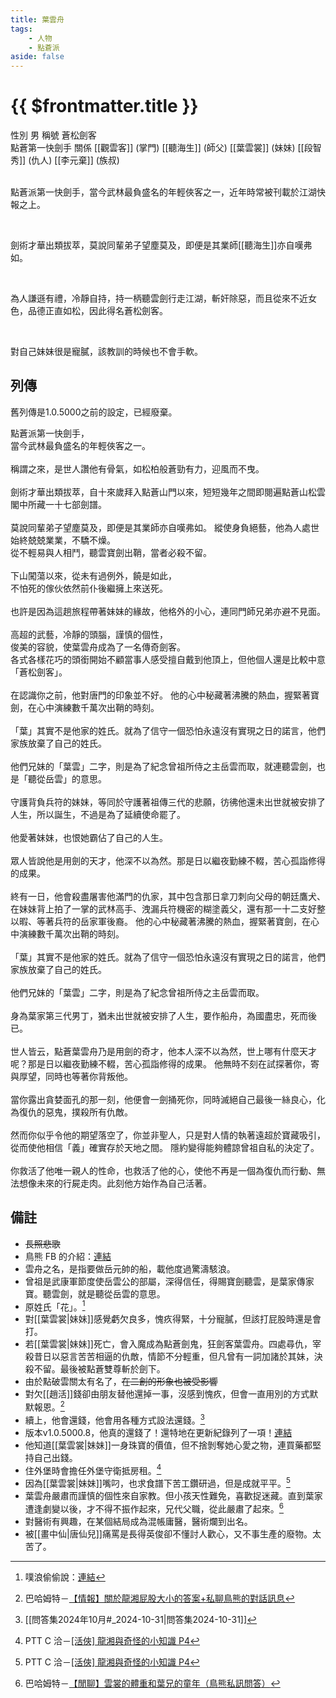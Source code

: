 ```yaml
---
title: 葉雲舟
tags:
    - 人物
    - 點蒼派
aside: false
---
```


# {{ $frontmatter.title }}

<ChTabs position="bottom">
	<ChTab title="葉雲舟">
		<Ch src='/images/characters/special3/normal.webp' position='right'/>
		<ChName nameZh='葉雲舟' nameEn='Ye Yun Zhou' position='right' />
		<ChTable>
			<ChTr>
				<ChTd isTitle=true>
					性別
				</ChTd>
				<ChTd>
					男
				</ChTd>
			</ChTr>
			<ChTr>
				<ChTd isTitle=true>
					稱號
				</ChTd>
				<ChTd>
					蒼松劍客<br>點蒼第一快劍手
				</ChTd>
			</ChTr>
			<ChTr>
				<ChTd isTitle=true position='center'>
					關係
				</ChTd>
			</ChTr>
			<ChTr>
				<ChTd position='center'>
					[[觀雲客]] (掌門)
				</ChTd>
			</ChTr>
			<ChTr>
				<ChTd position='center'>
					[[聽海生]] (師父)
				</ChTd>
			</ChTr>
			<ChTr>
				<ChTd position='center'>
					[[葉雲裳]] (妹妹)
				</ChTd>
			</ChTr>
			<ChTr>
				<ChTd position='center'>
					[[段智秀]] (仇人)
				</ChTd>
			</ChTr>
			<ChTr>
				<ChTd position='center'>
					[[李元棄]] (族叔)
				</ChTd>
			</ChTr>
		</ChTable>
	</ChTab>
</ChTabs>
<br><br>

點蒼派第一快劍手，當今武林最負盛名的年輕俠客之一，近年時常被刊載於江湖快報之上。

<br>

劍術才華出類拔萃，莫說同輩弟子望塵莫及，即便是其業師[[聽海生]]亦自嘆弗如。

<br>

為人謙遜有禮，冷靜自持，持一柄聽雲劍行走江湖，斬奸除惡，而且從來不近女色，品德正直如松，因此得名蒼松劍客。

<br>

對自己妹妹很是寵膩，該教訓的時候也不會手軟。
<br clear="all">

## 列傳

舊列傳是1.0.5000之前的設定，已經廢棄。

<Tabs>
  <Tab title="列傳一">
	點蒼派第一快劍手，<br>
	當今武林最負盛名的年輕俠客之一。<br><br>
	稱謂之來，是世人讚他有骨氣，如松柏般蒼勁有力，迎風而不曳。<br><br>
	劍術才華出類拔萃，自十來歲拜入點蒼山門以來，短短幾年之間即閱遍點蒼山松雲閣中所藏一十七部劍譜。<br><br>
	莫說同輩弟子望塵莫及，即便是其業師亦自嘆弗如。
  </Tab>
  <Tab title="列傳二">
	縱使身負絕藝，他為人處世始終兢兢業業，不驕不燥。<br>
	從不輕易與人相鬥，聽雲寶劍出鞘，當者必殺不留。<br><br>
	下山闖蕩以來，從未有過例外，饒是如此，<br>
	不怕死的傢伙依然前仆後繼擁上來送死。<br><br>
	也許是因為這趟旅程帶著妹妹的緣故，他格外的小心，連同門師兄弟亦避不見面。<br><br>
	高超的武藝，冷靜的頭腦，謹慎的個性，<br>
	俊美的容貌，使葉雲舟成為了一名傳奇劍客。<br>
	各式各樣花巧的頭銜開始不顧當事人感受擅自戴到他頂上，但他個人還是比較中意「蒼松劍客」。<br><br>
	在認識你之前，他對唐門的印象並不好。
  </Tab>
  <Tab title="列傳三(舊)">
	他的心中秘藏著沸騰的熱血，握緊著寶劍，在心中演練數千萬次出鞘的時刻。<br><br>
	「葉」其實不是他家的姓氏。就為了信守一個恐怕永遠沒有實現之日的諾言，他們家族放棄了自己的姓氏。<br><br>
	他們兄妹的「葉雲」二字，則是為了紀念曾祖所侍之主岳雲而取，就連聽雲劍，也是「聽從岳雲」的意思。<br><br>
	守護背負兵符的妹妹，等同於守護著祖傳三代的悲願，彷彿他還未出世就被安排了人生，所以誕生，不過是為了延續使命罷了。<br><br>
	他愛著妹妹，也恨她霸佔了自己的人生。<br><br>
	眾人皆說他是用劍的天才，他深不以為然。那是日以繼夜勤練不輟，苦心孤詣修得的成果。<br><br>
	終有一日，他會殺盡屠害他滿門的仇家，其中包含那日拿刀刺向父母的朝廷鷹犬、在妹妹背上拍了一掌的武林高手、洩漏兵符機密的糊塗義父，還有那一十二支好整以暇、等著兵符的岳家軍後裔。
  </Tab>
  <Tab title="列傳三(新)">
	他的心中秘藏著沸騰的熱血，握緊著寶劍，在心中演練數千萬次出鞘的時刻。<br><br>
	「葉」其實不是他家的姓氏。就為了信守一個恐怕永遠沒有實現之日的諾言，他們家族放棄了自己的姓氏。<br><br>
	他們兄妹的「葉雲」二字，則是為了紀念曾祖所侍之主岳雲而取。<br><br>
	身為葉家第三代男丁，猶未出世就被安排了人生，要作船舟，為國盡忠，死而後已。<br><br>
	世人皆云，點蒼葉雲舟乃是用劍的奇才，他本人深不以為然，世上哪有什麼天才呢？那是日以繼夜勤練不輟，苦心孤詣修得的成果。
  </Tab>
  <Tab title="列傳四">
	他無時不刻在試探著你，寄與厚望，同時也等著你背叛他。<br><br>
	當你露出貪婪面孔的那一刻，他便會一劍捅死你，同時滅絕自己最後一絲良心，化為復仇的惡鬼，撲殺所有仇敵。<br><br>
	然而你似乎令他的期望落空了，你並非聖人，只是對人情的執著遠超於寶藏吸引，從而使他相信「義」確實存於天地之間。
	隱約變得能夠體諒曾祖自私的決定了。<br><br>
	你救活了他唯一親人的性命，也救活了他的心，使他不再是一個為復仇而行動、無法想像未來的行屍走肉。此刻他方始作為自己活著。
  </Tab>
</Tabs>

## 備註

-   ~~長照悲歌~~
-   鳥熊 FB 的介紹：[連結](https://www.facebook.com/photo.php?fbid=424312253455489&set=pb.100076301525150.-2207520000&type=3)
-   雲舟之名，是指要做岳元帥的船，載他度過驚濤駭浪。
-   曾祖是武康軍節度使岳雲公的部屬，深得信任，得賜寶劍聽雲，是葉家傳家寶。聽雲劍，就是聽從岳雲的意思。
-   原姓氏「花」。[^3]
-   對[[葉雲裳|妹妹]]感覺虧欠良多，愧疚得緊，十分寵膩，但該打屁股時還是會打。
-   若[[葉雲裳|妹妹]]死亡，會入魔成為點蒼劍鬼，狂劍客葉雲舟。四處尋仇，宰殺昔日以惡言苦苦相逼的仇敵，情節不分輕重，但凡曾有一詞加諸於其妹，決殺不留。最後被點蒼雙尊斬於劍下。
-   由於點破雲關太有名了，~~在二創的形象也被受影響~~
-   對欠[[趙活]]錢卻由朋友替他還掉一事，沒感到愧疚，但會一直用別的方式默默報恩。[^1]
-   續上，他會還錢，他會用各種方式設法還錢。[^4]
-   版本v1.0.5000.8，他真的還錢了！還特地在更新紀錄列了一項！[連結](https://store.steampowered.com/news/app/1859910/view/501710062213923123?l=tchinese)
-   他知道[[葉雲裳|妹妹]]一身珠寶的價值，但不捨剝奪她心愛之物，連買藥都堅持自己出錢。
-   住外堡時會擔任外堡守衛抵房租。[^2]
-   因為[[葉雲裳|妹妹]]嘴叼，也求食譜下苦工鑽研過，但是成就平平。[^2]
-   葉雲舟嚴肅而謹慎的個性來自家教。但小孩天性難免，喜歡捉迷藏。直到葉家遭逢劇變以後，才不得不振作起來，兄代父職，從此嚴肅了起來。[^5]
-   對醫術有興趣，在某個結局成為混帳庸醫，醫術爛到出名。
-   被[[畫中仙|唐仙兒]]痛罵是長得英俊卻不懂討人歡心，又不事生產的廢物。太苦了。

[^1]: 巴哈姆特－[【情報】關於龍湘屁股大小的答案+私聊鳥熊的對話訊息](https://forum.gamer.com.tw/C.php?bsn=73317&snA=2973&tnum=8)
[^2]: PTT C 洽－[\[活俠\] 龍湘與奇怪的小知識 P4](https://www.ptt.cc/bbs/C_Chat/M.1729423145.A.69F.html)
[^3]: 噗浪偷偷說：[連結](https://www.plurk.com/p/3g8q4p1s38)
[^4]: [[問答集2024年10月#_2024-10-31|問答集2024-10-31]]
[^5]: 巴哈姆特－[【閒聊】雲裳的體重和葉兄的童年（鳥熊私訊問答）](https://m.gamer.com.tw/forum/C.php?bsn=73317&snA=3082&bpage=1&ltype=)

